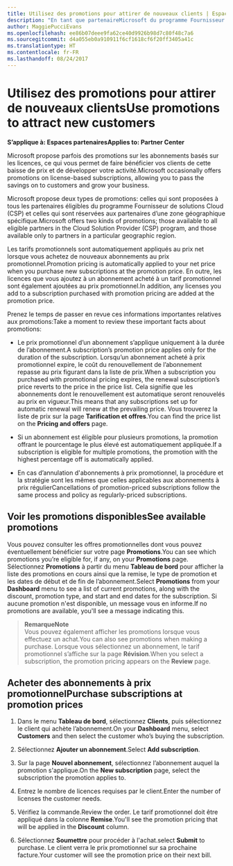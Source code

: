 ```yaml
---
title: Utilisez des promotions pour attirer de nouveaux clients | Espace partenaires
description: "En tant que partenaireMicrosoft du programme Fournisseur de solutions Cloud, vous pouvez acheter des abonnements à un tarif promotionnel et en faire bénéficier vos clients."
author: MaggiePucciEvans
ms.openlocfilehash: ee86b07deee9fa62ce40d9926b98d7c80f48c7a6
ms.sourcegitcommit: d4a055eb0a910911f6cf1618cf6f20ff3405a41c
ms.translationtype: HT
ms.contentlocale: fr-FR
ms.lasthandoff: 08/24/2017
---
```

# <a name="use-promotions-to-attract-new-customers"></a><span data-ttu-id="7470e-103">Utilisez des promotions pour attirer de nouveaux clients</span><span class="sxs-lookup"><span data-stu-id="7470e-103">Use promotions to attract new customers</span></span>  

**<span data-ttu-id="7470e-104">S’applique à: Espaces partenaires</span><span class="sxs-lookup"><span data-stu-id="7470e-104">Applies to: Partner Center</span></span>**

<!--[FWLink: https://go.microsoft.com/fwlink/?linkid=852469]-->

<span data-ttu-id="7470e-105">Microsoft propose parfois des promotions sur les abonnements basés sur les licences, ce qui vous permet de faire bénéficier vos clients de cette baisse de prix et de développer votre activité.</span><span class="sxs-lookup"><span data-stu-id="7470e-105">Microsoft occasionally offers promotions on license-based subscriptions, allowing you to pass the savings on to customers and grow your business.</span></span> 

<span data-ttu-id="7470e-106">Microsoft propose deux types de promotions: celles qui sont proposées à tous les partenaires éligibles du programme Fournisseur de solutions Cloud (CSP) et celles qui sont réservées aux partenaires d’une zone géographique spécifique.</span><span class="sxs-lookup"><span data-stu-id="7470e-106">Microsoft offers two kinds of promotions; those available to all eligible partners in the Cloud Solution Provider (CSP) program, and those available only to partners in a particular geographic region.</span></span>

<span data-ttu-id="7470e-107">Les tarifs promotionnels sont automatiquement appliqués au prix net lorsque vous achetez de nouveaux abonnements au prix promotionnel.</span><span class="sxs-lookup"><span data-stu-id="7470e-107">Promotion pricing is automatically applied to your net price when you purchase new subscriptions at the promotion price.</span></span> <span data-ttu-id="7470e-108">En outre, les licences que vous ajoutez à un abonnement acheté à un tarif promotionnel sont également ajoutées au prix promotionnel.</span><span class="sxs-lookup"><span data-stu-id="7470e-108">In addition, any licenses you add to a subscription purchased with promotion pricing are added at the promotion price.</span></span> 

<span data-ttu-id="7470e-109">Prenez le temps de passer en revue ces informations importantes relatives aux promotions:</span><span class="sxs-lookup"><span data-stu-id="7470e-109">Take a moment to review these important facts about promotions:</span></span>

-   <span data-ttu-id="7470e-110">Le prix promotionnel d’un abonnement s’applique uniquement à la durée de l’abonnement.</span><span class="sxs-lookup"><span data-stu-id="7470e-110">A subscription’s promotion price applies only for the duration of the subscription.</span></span> <span data-ttu-id="7470e-111">Lorsqu’un abonnement acheté à prix promotionnel expire, le coût du renouvellement de l’abonnement repasse au prix figurant dans la liste de prix.</span><span class="sxs-lookup"><span data-stu-id="7470e-111">When a subscription you purchased with promotional pricing expires, the renewal subscription’s price reverts to the price in the price list.</span></span> <span data-ttu-id="7470e-112">Cela signifie que les abonnements dont le renouvellement est automatique seront renouvelés au prix en vigueur.</span><span class="sxs-lookup"><span data-stu-id="7470e-112">This means that any subscriptions set up for automatic renewal will renew at the prevailing price.</span></span> <span data-ttu-id="7470e-113">Vous trouverez la liste de prix sur la page **Tarification et offres**.</span><span class="sxs-lookup"><span data-stu-id="7470e-113">You can find the price list on the **Pricing and offers** page.</span></span> 

-   <span data-ttu-id="7470e-114">Si un abonnement est éligible pour plusieurs promotions, la promotion offrant le pourcentage le plus élevé est automatiquement appliquée.</span><span class="sxs-lookup"><span data-stu-id="7470e-114">If a subscription is eligible for multiple promotions, the promotion with the highest percentage off is automatically applied.</span></span>

-   <span data-ttu-id="7470e-115">En cas d’annulation d'abonnements à prix promotionnel, la procédure et la stratégie sont les mêmes que celles applicables aux abonnements à prix régulier</span><span class="sxs-lookup"><span data-stu-id="7470e-115">Cancellations of promotion-priced subscriptions follow the same process and policy as regularly-priced subscriptions.</span></span>

## <a name="see-available-promotions"></a><span data-ttu-id="7470e-116">Voir les promotions disponibles</span><span class="sxs-lookup"><span data-stu-id="7470e-116">See available promotions</span></span>

<span data-ttu-id="7470e-117">Vous pouvez consulter les offres promotionnelles dont vous pouvez éventuellement bénéficier sur votre page **Promotions**.</span><span class="sxs-lookup"><span data-stu-id="7470e-117">You can see which promotions you’re eligible for, if any, on your **Promotions** page.</span></span> <span data-ttu-id="7470e-118">Sélectionnez **Promotions** à partir du menu **Tableau de bord** pour afficher la liste des promotions en cours ainsi que la remise, le type de promotion et les dates de début et de fin de l’abonnement.</span><span class="sxs-lookup"><span data-stu-id="7470e-118">Select **Promotions** from your **Dashboard** menu to see a list of current promotions, along with the discount, promotion type, and start and end dates for the subscription.</span></span> <span data-ttu-id="7470e-119">Si aucune promotion n'est disponible, un message vous en informe.</span><span class="sxs-lookup"><span data-stu-id="7470e-119">If no promotions are available, you'll see a message indicating this.</span></span> 

>**<span data-ttu-id="7470e-120">Remarque</span><span class="sxs-lookup"><span data-stu-id="7470e-120">Note</span></span>**<br>
<span data-ttu-id="7470e-121">Vous pouvez également afficher les promotions lorsque vous effectuez un achat.</span><span class="sxs-lookup"><span data-stu-id="7470e-121">You can also see promotions when making a purchase.</span></span> <span data-ttu-id="7470e-122">Lorsque vous sélectionnez un abonnement, le tarif promotionnel s’affiche sur la page **Révision**.</span><span class="sxs-lookup"><span data-stu-id="7470e-122">When you select a subscription, the promotion pricing appears on the **Review** page.</span></span>

## <a name="purchase-subscriptions-at-promotion-prices"></a><span data-ttu-id="7470e-123">Acheter des abonnements à prix promotionnel</span><span class="sxs-lookup"><span data-stu-id="7470e-123">Purchase subscriptions at promotion prices</span></span>

1. <span data-ttu-id="7470e-124">Dans le menu **Tableau de bord**, sélectionnez **Clients**, puis sélectionnez le client qui achète l’abonnement.</span><span class="sxs-lookup"><span data-stu-id="7470e-124">On your **Dashboard** menu, select **Customers** and then select the customer who’s buying the subscription.</span></span> 

2. <span data-ttu-id="7470e-125">Sélectionnez **Ajouter un abonnement**.</span><span class="sxs-lookup"><span data-stu-id="7470e-125">Select **Add subscription**.</span></span>

3. <span data-ttu-id="7470e-126">Sur la page **Nouvel abonnement**, sélectionnez l’abonnement auquel la promotion s'applique.</span><span class="sxs-lookup"><span data-stu-id="7470e-126">On the **New subscription** page, select the subscription the promotion applies to.</span></span>

4. <span data-ttu-id="7470e-127">Entrez le nombre de licences requises par le client.</span><span class="sxs-lookup"><span data-stu-id="7470e-127">Enter the number of licenses the customer needs.</span></span> 

5. <span data-ttu-id="7470e-128">Vérifiez la commande.</span><span class="sxs-lookup"><span data-stu-id="7470e-128">Review the order.</span></span> <span data-ttu-id="7470e-129">Le tarif promotionnel doit être appliqué dans la colonne **Remise**.</span><span class="sxs-lookup"><span data-stu-id="7470e-129">You'll see the promotion pricing that will be applied in the **Discount** column.</span></span>  

6.  <span data-ttu-id="7470e-130">Sélectionnez **Soumettre** pour procéder à l'achat.</span><span class="sxs-lookup"><span data-stu-id="7470e-130">select **Submit** to purchase.</span></span> <span data-ttu-id="7470e-131">Le client verra le prix promotionnel sur sa prochaine facture.</span><span class="sxs-lookup"><span data-stu-id="7470e-131">Your customer will see the promotion price on their next bill.</span></span>  




